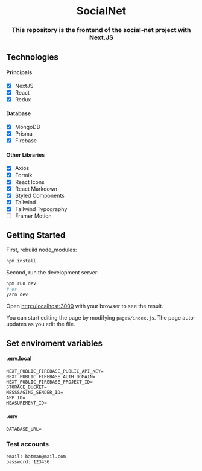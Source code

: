 
<h1 align="center">SocialNet</h1>

<h3 align="center">
  This repository is the frontend of the social-net project with Next.JS
</h3>

## Technologies

#### Principals
- [x] NextJS
- [x] React
- [x] Redux

#### Database
- [x] MongoDB
- [x] Prisma
- [x] Firebase 

#### Other Libraries
- [x] Axios
- [x] Formik
- [x] React Icons
- [x] React Markdown
- [x] Styled Components
- [x] Tailwind
- [x] Tailwind Typography
- [ ] Framer Motion

## Getting Started

First, rebuild node_modules:

```bash
npm install
```

Second, run the development server:

```bash
npm run dev
# or
yarn dev
```

Open [http://localhost:3000](http://localhost:3000) with your browser to see the result.

You can start editing the page by modifying `pages/index.js`. The page auto-updates as you edit the file.


## Set enviroment variables

#### .env.local

```
NEXT_PUBLIC_FIREBASE_PUBLIC_API_KEY=
NEXT_PUBLIC_FIREBASE_AUTH_DOMAIN=
NEXT_PUBLIC_FIREBASE_PROJECT_ID=
STORAGE_BUCKET=
MESSSAGING_SENDER_ID=
APP_ID=
MEASUREMENT_ID=
```

#### .env

```
DATABASE_URL=
```

### Test accounts

````
email: batman@mail.com
password: 123456
````